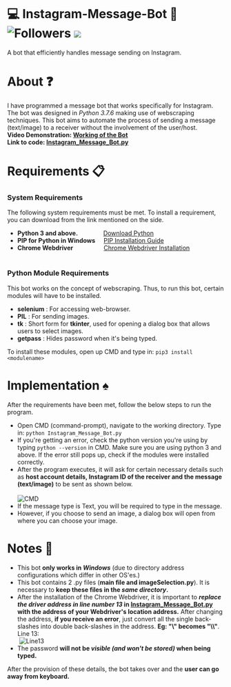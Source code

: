 # :computer: Instagram-Message-Bot :robot:   ![Followers](https://img.shields.io/github/followers/MB557?label=Followers&style=social) ![](https://img.shields.io/maintenance/yes/2020)
A bot that efficiently handles message sending on Instagram. <br> 

# About :question:

I have programmed a message bot that works specifically for Instagram. The bot was designed in _Python 3.7.6_ making use of 
webscraping techniques. This bot aims to automate the process of sending a message (text/image) to a receiver without the
involvement of the user/host. <br>
**Video Demonstration: [Working of the Bot](https://youtu.be/xrY6dClRt2s) <br>
Link to code: [Instagram_Message_Bot.py](Instagram_Message_Bot.py)**

# Requirements :clipboard:

### System Requirements
The following system requirements must be met. To install a requirement, you can download from the link mentioned on the side.
- **Python 3 and above.**            &nbsp;&nbsp;&nbsp;&nbsp;&nbsp;&nbsp;&nbsp;&nbsp;&nbsp;&nbsp;&nbsp;&nbsp;&nbsp;&nbsp;[Download Python](https://www.python.org/downloads/)
- **PIP for Python in Windows**      &nbsp;&nbsp;&nbsp;&nbsp;[PIP Installation Guide](https://phoenixnap.com/kb/install-pip-windows)
- **Chrome Webdriver**               &nbsp;&nbsp;&nbsp;&nbsp;&nbsp;&nbsp;&nbsp;&nbsp;&nbsp;&nbsp;&nbsp;&nbsp;&nbsp;&nbsp;&nbsp;&nbsp;&nbsp;[Chrome Webdriver Installation](https://chromedriver.chromium.org/downloads) <br> <br>

### Python Module Requirements
This bot works on the concept of webscraping. Thus, to run this bot, certain modules will have to be installed.
- **selenium** : For accessing web-browser.
- **PIL** : For sending images.
- **tk** : Short form for **tkinter**, used for opening a dialog box that allows users to select images.
- **getpass** : Hides password when it's being typed.

To install these modules, open up CMD and type in: ```pip3 install <modulename>```
<br>

# Implementation :spades:

After the requirements have been met, follow the below steps to run the program.
- Open CMD (command-prompt), navigate to the working directory. Type in:  ```python Instagram_Message_Bot.py``` <br>
- If you're getting an error, check the python version you're using by typing ```python --version``` in CMD. Make sure you are using python
	3 and above. If the error still pops up, check if the modules were installed correctly.
- After the program executes, it will ask for certain necessary details such as **host account details, Instagram ID of the receiver 
and the message (text/image)** to be sent as shown below. <br> <br>
	<img align="center">![CMD](https://user-images.githubusercontent.com/55105941/86123011-63f5dd80-baf6-11ea-976f-379e81d8a9aa.JPG) <br>
- If the message type is Text, you will be required to type in the message.
- However, if you choose to send an image, a dialog box will open from where you can choose your image.

# Notes :pushpin:

- This bot **only works in _Windows_** (due to directory address configurations which differ in other OS'es.)
- This bot contains 2 .py files (**main file and imageSelection.py**). It is necessary to **keep these files in the _same directory_.**
- After the installation of the Chrome Webdriver, it is important to **_replace the driver address in line number 13_ in [Instagram_Message_Bot.py](Instagram_Message_Bot.py) with the address of your Webdriver's location address.** After changing the address, **if you receive an error**, just convert all the single back-slashes into double back-slashes in the address. **Eg: "\\" becomes "\\\\"**. Line 13: <br>
	<img align = "center"> ![Line13](https://user-images.githubusercontent.com/55105941/86123326-e5e60680-baf6-11ea-8a91-ba9efcf3db8a.JPG) <br>
- The password **will not be _visible (and won't be stored)_ when being typed.**

After the provision of these details, the bot takes over and the **user can go away from keyboard.**
